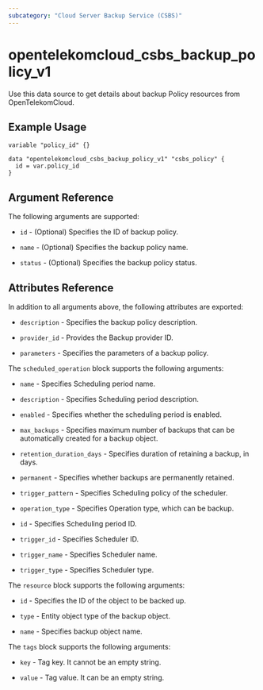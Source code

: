 ```yaml
---
subcategory: "Cloud Server Backup Service (CSBS)"
---
```


# opentelekomcloud_csbs_backup_policy_v1

Use this data source to get details about backup Policy resources from OpenTelekomCloud.

## Example Usage
```hcl
variable "policy_id" {}

data "opentelekomcloud_csbs_backup_policy_v1" "csbs_policy" {
  id = var.policy_id
}
```

## Argument Reference
The following arguments are supported:

* `id` - (Optional) Specifies the ID of backup policy.

* `name` - (Optional) Specifies the backup policy name.

* `status` - (Optional) Specifies the backup policy status.

## Attributes Reference

In addition to all arguments above, the following attributes are exported:

* `description` - Specifies the backup policy description.

* `provider_id` - Provides the Backup provider ID.

* `parameters` - Specifies the parameters of a backup policy.

The `scheduled_operation` block supports the following arguments:

* `name` - Specifies Scheduling period name.

* `description` - Specifies Scheduling period description.

* `enabled` - Specifies whether the scheduling period is enabled.

* `max_backups` - Specifies maximum number of backups that can be automatically created for a backup object.

* `retention_duration_days` - Specifies duration of retaining a backup, in days.

* `permanent` - Specifies whether backups are permanently retained.

* `trigger_pattern` - Specifies Scheduling policy of the scheduler.

* `operation_type` - Specifies Operation type, which can be backup.

* `id` - Specifies Scheduling period ID.

* `trigger_id` - Specifies Scheduler ID.

* `trigger_name` - Specifies Scheduler name.

* `trigger_type` - Specifies Scheduler type.

The `resource` block supports the following arguments:

* `id` - Specifies the ID of the object to be backed up.

* `type` - Entity object type of the backup object.

* `name` - Specifies backup object name.

The `tags` block supports the following arguments:

* `key` - Tag key. It cannot be an empty string.

* `value` - Tag value. It can be an empty string.
